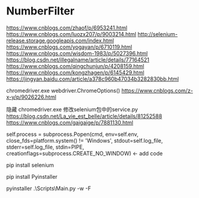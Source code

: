 # NumberFilter

https://www.cnblogs.com/zhaof/p/6953241.html
https://www.cnblogs.com/luozx207/p/9003214.html
http://selenium-release.storage.googleapis.com/index.html
https://www.cnblogs.com/yogayan/p/6710119.html
https://www.cnblogs.com/wisdom-1983/p/5027396.html
https://blog.csdn.net/illegalname/article/details/77164521
https://www.cnblogs.com/qingchunjun/p/4208159.html
https://www.cnblogs.com/kongzhagen/p/6145429.html
https://jingyan.baidu.com/article/a378c960b47034b3282830bb.html

chromedriver.exe webdriver.ChromeOptions()
https://www.cnblogs.com/z-x-y/p/9026226.html

隐藏 chromedriver.exe 修改selenium包中的service.py
https://blog.csdn.net/La_vie_est_belle/article/details/81252588
https://www.cnblogs.com/gaigaige/p/7881130.html

self.process = subprocess.Popen(cmd, env=self.env,
    close_fds=platform.system() != 'Windows',
    stdout=self.log_file,
    stderr=self.log_file,
    stdin=PIPE,
    creationflags=subprocess.CREATE_NO_WINDOW) <- add code


pip install selenium

pip install Pyinstaller

pyinstaller .\Scripts\Main.py -w -F
